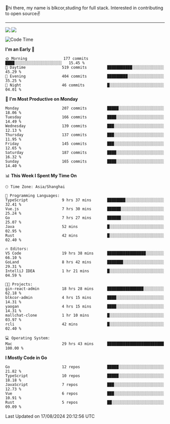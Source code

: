 👋hi there, my name is blkcor,studing for full stack.
Interested in contributing to open source✌️

<hr/>

![](https://github-readme-stats.vercel.app/api?username=blkcor)
<a href="https://github.com/blkcor/github-readme-stats">
    <img align="left" src="https://github-readme-stats.vercel.app/api/top-langs/?username=blkcor&hide=jupyter%20notebook,shaderlab,tex,c%23&langs_count=9" />
</a>


<!--START_SECTION:waka-->
![Code Time](http://img.shields.io/badge/Code%20Time-1%2C270%20hrs%2049%20mins-blue)

**I'm an Early 🐤** 

```text
🌞 Morning                177 commits         ████░░░░░░░░░░░░░░░░░░░░░   15.45 % 
🌆 Daytime                519 commits         ███████████░░░░░░░░░░░░░░   45.29 % 
🌃 Evening                404 commits         █████████░░░░░░░░░░░░░░░░   35.25 % 
🌙 Night                  46 commits          █░░░░░░░░░░░░░░░░░░░░░░░░   04.01 % 
```
📅 **I'm Most Productive on Monday** 

```text
Monday                   207 commits         █████░░░░░░░░░░░░░░░░░░░░   18.06 % 
Tuesday                  166 commits         ████░░░░░░░░░░░░░░░░░░░░░   14.49 % 
Wednesday                139 commits         ███░░░░░░░░░░░░░░░░░░░░░░   12.13 % 
Thursday                 137 commits         ███░░░░░░░░░░░░░░░░░░░░░░   11.95 % 
Friday                   145 commits         ███░░░░░░░░░░░░░░░░░░░░░░   12.65 % 
Saturday                 187 commits         ████░░░░░░░░░░░░░░░░░░░░░   16.32 % 
Sunday                   165 commits         ████░░░░░░░░░░░░░░░░░░░░░   14.40 % 
```


📊 **This Week I Spent My Time On** 

```text
🕑︎ Time Zone: Asia/Shanghai

💬 Programming Languages: 
TypeScript               9 hrs 37 mins       ████████░░░░░░░░░░░░░░░░░   32.41 % 
Vue.js                   7 hrs 30 mins       ██████░░░░░░░░░░░░░░░░░░░   25.24 % 
Go                       7 hrs 27 mins       ██████░░░░░░░░░░░░░░░░░░░   25.07 % 
Java                     52 mins             █░░░░░░░░░░░░░░░░░░░░░░░░   02.95 % 
Rust                     42 mins             █░░░░░░░░░░░░░░░░░░░░░░░░   02.40 % 

🔥 Editors: 
VS Code                  19 hrs 38 mins      █████████████████░░░░░░░░   66.10 % 
GoLand                   8 hrs 42 mins       ███████░░░░░░░░░░░░░░░░░░   29.31 % 
IntelliJ IDEA            1 hr 21 mins        █░░░░░░░░░░░░░░░░░░░░░░░░   04.59 % 

🐱‍💻 Projects: 
gin-react-admin          18 hrs 28 mins      ████████████████░░░░░░░░░   62.18 % 
blkcor-admin             4 hrs 15 mins       ████░░░░░░░░░░░░░░░░░░░░░   14.31 % 
yaogan                   4 hrs 15 mins       ████░░░░░░░░░░░░░░░░░░░░░   14.31 % 
mallchat-clone           1 hr 10 mins        █░░░░░░░░░░░░░░░░░░░░░░░░   03.97 % 
rcli                     42 mins             █░░░░░░░░░░░░░░░░░░░░░░░░   02.40 % 

💻 Operating System: 
Mac                      29 hrs 43 mins      █████████████████████████   100.00 % 
```

**I Mostly Code in Go** 

```text
Go                       12 repos            █████░░░░░░░░░░░░░░░░░░░░   21.82 % 
TypeScript               10 repos            █████░░░░░░░░░░░░░░░░░░░░   18.18 % 
JavaScript               7 repos             ███░░░░░░░░░░░░░░░░░░░░░░   12.73 % 
Vue                      6 repos             ███░░░░░░░░░░░░░░░░░░░░░░   10.91 % 
Rust                     5 repos             ██░░░░░░░░░░░░░░░░░░░░░░░   09.09 % 
```




 Last Updated on 17/08/2024 20:12:56 UTC
<!--END_SECTION:waka-->


